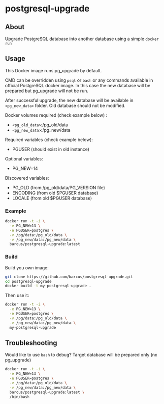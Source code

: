 # postgresql-upgrade

## About

Upgrade PostgreSQL database into another database using a simple `docker run`

## Usage

This Docker image runs pg_upgrade by default.

CMD can be overridden using `psql` or `bash` or any commands available in
official PostgreSQL docker image. In this case the new database will be
prepared but pg_upgrade will not be run.

After successful upgrade, the new database will be available in `<pg_new_data>`
folder. Old database should not be modified.

Docker volumes required (check example below) :

* `<pg_old_data>`:/pg_old/data
* `<pg_new_data>`:/pg_new/data

Required variables (check example below):

* PGUSER (should exist in old instance)

Optional variables:

* PG_NEW=14

Discovered variables:

* PG_OLD (from /pg_old/data/PG_VERSION file)
* ENCODING (from old $PGUSER database)
* LOCALE (from old $PGUSER database)

### Example

```bash
docker run -t -i \
  -e PG_NEW=13 \
  -e PGUSER=postgres \
  -v /pg/data:/pg_old/data \
  -v /pg_new/data:/pg_new/data \
  barcus/postgresql-upgrade:latest
```

### Build

Build you own image:

```bash
git clone https://github.com/barcus/postgresql-upgrade.git
cd postgresql-upgrade
docker build -t my-postgresql-upgrade .
```

Then use it:

```bash
docker run -t -i \
  -e PG_NEW=13 \
  -e PGUSER=postgres \
  -v /pg/data:/pg_old/data \
  -v /pg_new/data:/pg_new/data \
  my-postgresql-upgrade
```

## Troubleshooting

Would like to use `bash` to debug? Target database will be prepared only (no pg_upgrade)

```bash
docker run -t -i \
  -e PG_NEW=13 \
  -e PGUSER=postgres \
  -v /pg/data:/pg_old/data \
  -v /pg_new/data:/pg_new/data \
  barcus/postgresql-upgrade:latest \
  /bin/bash
```


